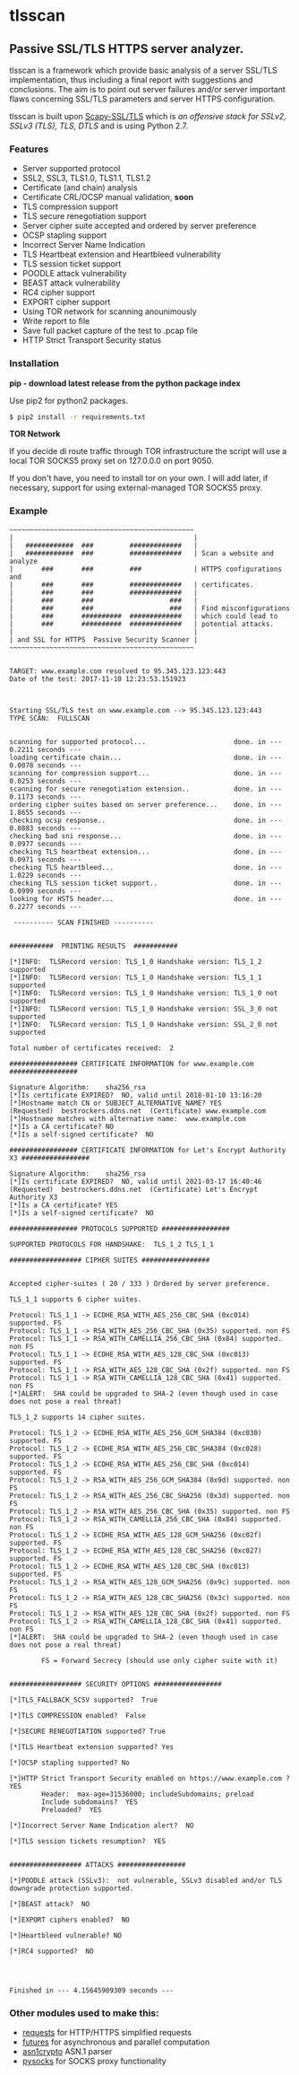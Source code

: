 # **tlsscan**

## Passive SSL/TLS HTTPS server analyzer. 

tlsscan is a framework which provide basic analysis of a server SSL/TLS implementation, thus including a final report with suggestions and conclusions. The aim is to point out server failures and/or server important flaws concerning SSL/TLS parameters and server HTTPS configuration.

tlsscan is built upon [Scapy-SSL/TLS](https://github.com/tintinweb/scapy-ssl_tls) which is <cite>an offensive stack for SSLv2, SSLv3 (TLS), TLS, DTLS </cite> and is using Python 2.7.

### **Features**
 * Server supported protocol
 * SSL2, SSL3, TLS1.0, TLS1.1, TLS1.2
 * Certificate (and chain) analysis
 * Certificate CRL/OCSP manual validation, **soon**
 * TLS compression support
 * TLS secure renegotiation support
 * Server cipher suite accepted and ordered by server preference
 * OCSP stapling support
 * Incorrect Server Name Indication
 * TLS Heartbeat extension and Heartbleed vulnerability
 * TLS session ticket support
 * POODLE attack vulnerability
 * BEAST attack vulnerability
 * RC4 cipher support
 * EXPORT cipher support
 * Using TOR network for scanning anounimously
 * Write report to file
 * Save full packet capture of the test to .pcap file
 * HTTP Strict Transport Security status


### **Installation**
**pip - download latest release from the python package index**

Use pip2 for python2 packages.
```bash
$ pip2 install -r requirements.txt
```

**TOR Network**

If you decide di route traffic through TOR infrastructure the script will use a local TOR SOCKS5 proxy set on 127.0.0.0 on port 9050.

If you don't have, you need to install tor on your own. I will add later, if necessary, support for using external-managed TOR SOCKS5 proxy.

### **Example**
```
~~~~~~~~~~~~~~~~~~~~~~~~~~~~~~~~~~~~~~~~~~~~~~
|                                             |
|   ############  ###         #############   |
|   ############  ###         #############   | Scan a website and analyze 
|       ###       ###         ###             | HTTPS configurations and 
|       ###       ###         #############   | certificates.
|       ###       ###         #############   |
|       ###       ###                   ###   |
|       ###       ###                   ###   | Find misconfigurations
|       ###       ##########  #############   | which could lead to 
|       ###       ##########  #############   | potential attacks.
|                                             |
| and SSL for HTTPS  Passive Security Scanner |
~~~~~~~~~~~~~~~~~~~~~~~~~~~~~~~~~~~~~~~~~~~~~~


TARGET: www.example.com resolved to 95.345.123.123:443
Date of the test: 2017-11-10 12:23:53.151923



Starting SSL/TLS test on www.example.com --> 95.345.123.123:443
TYPE SCAN:  FULLSCAN


scanning for supported protocol...                      done. in --- 0.2211 seconds ---
loading certificate chain...                            done. in --- 0.0078 seconds ---
scanning for compression support...                     done. in --- 0.0253 seconds ---
scanning for secure renegotiation extension..           done. in --- 0.1173 seconds ---
ordering cipher suites based on server preference...    done. in --- 1.8655 seconds ---
checking ocsp response..                                done. in --- 0.0883 seconds ---
checking bad sni response...                            done. in --- 0.0977 seconds ---
checking TLS heartbeat extension...                     done. in --- 0.0971 seconds ---
checking TLS heartbleed...                              done. in --- 1.0229 seconds ---
checking TLS session ticket support..                   done. in --- 0.0999 seconds ---
looking for HSTS header...                              done. in --- 0.2277 seconds ---

 ---------- SCAN FINISHED ----------


###########  PRINTING RESULTS  ###########

[*]INFO:  TLSRecord version: TLS_1_0 Handshake version: TLS_1_2 supported
[*]INFO:  TLSRecord version: TLS_1_0 Handshake version: TLS_1_1 supported
[*]INFO:  TLSRecord version: TLS_1_0 Handshake version: TLS_1_0 not supported
[*]INFO:  TLSRecord version: TLS_1_0 Handshake version: SSL_3_0 not supported
[*]INFO:  TLSRecord version: TLS_1_0 Handshake version: SSL_2_0 not supported

Total number of certificates received:  2

################# CERTIFICATE INFORMATION for www.example.com #################

Signature Algorithm:    sha256_rsa
[*]Is certificate EXPIRED?  NO, valid until 2018-01-10 13:16:20
[*]Hostname match CN or SUBJECT_ALTERNATIVE_NAME? YES
(Requested)  bestrockers.ddns.net  (Certificate) www.example.com
[*]Hostname matches with alternative name:  www.example.com
[*]Is a CA certificate? NO
[*]Is a self-signed certificate?  NO

################# CERTIFICATE INFORMATION for Let's Encrypt Authority X3 #################

Signature Algorithm:    sha256_rsa
[*]Is certificate EXPIRED?  NO, valid until 2021-03-17 16:40:46
(Requested)  bestrockers.ddns.net  (Certificate) Let's Encrypt Authority X3
[*]Is a CA certificate? YES
[*]Is a self-signed certificate?  NO

################# PROTOCOLS SUPPORTED #################

SUPPORTED PROTOCOLS FOR HANDSHAKE:  TLS_1_2 TLS_1_1 

################## CIPHER SUITES #################


Accepted cipher-suites ( 20 / 333 ) Ordered by server preference.

TLS_1_1 supports 6 cipher suites.

Protocol: TLS_1_1 -> ECDHE_RSA_WITH_AES_256_CBC_SHA (0xc014) supported. FS
Protocol: TLS_1_1 -> RSA_WITH_AES_256_CBC_SHA (0x35) supported. non FS
Protocol: TLS_1_1 -> RSA_WITH_CAMELLIA_256_CBC_SHA (0x84) supported. non FS
Protocol: TLS_1_1 -> ECDHE_RSA_WITH_AES_128_CBC_SHA (0xc013) supported. FS
Protocol: TLS_1_1 -> RSA_WITH_AES_128_CBC_SHA (0x2f) supported. non FS
Protocol: TLS_1_1 -> RSA_WITH_CAMELLIA_128_CBC_SHA (0x41) supported. non FS
[*]ALERT:  SHA could be upgraded to SHA-2 (even though used in case does not pose a real threat) 

TLS_1_2 supports 14 cipher suites.

Protocol: TLS_1_2 -> ECDHE_RSA_WITH_AES_256_GCM_SHA384 (0xc030) supported. FS
Protocol: TLS_1_2 -> ECDHE_RSA_WITH_AES_256_CBC_SHA384 (0xc028) supported. FS
Protocol: TLS_1_2 -> ECDHE_RSA_WITH_AES_256_CBC_SHA (0xc014) supported. FS
Protocol: TLS_1_2 -> RSA_WITH_AES_256_GCM_SHA384 (0x9d) supported. non FS
Protocol: TLS_1_2 -> RSA_WITH_AES_256_CBC_SHA256 (0x3d) supported. non FS
Protocol: TLS_1_2 -> RSA_WITH_AES_256_CBC_SHA (0x35) supported. non FS
Protocol: TLS_1_2 -> RSA_WITH_CAMELLIA_256_CBC_SHA (0x84) supported. non FS
Protocol: TLS_1_2 -> ECDHE_RSA_WITH_AES_128_GCM_SHA256 (0xc02f) supported. FS
Protocol: TLS_1_2 -> ECDHE_RSA_WITH_AES_128_CBC_SHA256 (0xc027) supported. FS
Protocol: TLS_1_2 -> ECDHE_RSA_WITH_AES_128_CBC_SHA (0xc013) supported. FS
Protocol: TLS_1_2 -> RSA_WITH_AES_128_GCM_SHA256 (0x9c) supported. non FS
Protocol: TLS_1_2 -> RSA_WITH_AES_128_CBC_SHA256 (0x3c) supported. non FS
Protocol: TLS_1_2 -> RSA_WITH_AES_128_CBC_SHA (0x2f) supported. non FS
Protocol: TLS_1_2 -> RSA_WITH_CAMELLIA_128_CBC_SHA (0x41) supported. non FS
[*]ALERT:  SHA could be upgraded to SHA-2 (even though used in case does not pose a real threat) 

        FS = Forward Secrecy (should use only cipher suite with it)


################## SECURITY OPTIONS #################

[*]TLS_FALLBACK_SCSV supported?  True

[*]TLS COMPRESSION enabled?  False

[*]SECURE RENEGOTIATION supported? True

[*]TLS Heartbeat extension supported? Yes

[*]OCSP stapling supported? No

[*]HTTP Strict Transport Security enabled on https://www.example.com ?  YES
        Header:  max-age=31536000; includeSubdomains; preload
        Include subdomains?  YES
        Preloaded?  YES

[*]Incorrect Server Name Indication alert?  NO

[*]TLS session tickets resumption?  YES


################## ATTACKS #################

[*]POODLE attack (SSLv3):  not vulnerable, SSLv3 disabled and/or TLS downgrade protection supported.

[*]BEAST attack?  NO

[*]EXPORT ciphers enabled?  NO

[*]Heartbleed vulnerable? NO

[*]RC4 supported?  NO




Finished in --- 4.15645909309 seconds ---
```

### Other modules used to make this:

 * [requests](https://pypi.python.org/pypi/requests) for HTTP/HTTPS simplified requests
 * [futures](https://pythonhosted.org/futures/) for asynchronous and parallel computation
 * [asn1crypto](https://pypi.python.org/pypi/asn1crypto/0.22.0) ASN.1 parser
 * [pysocks](https://pypi.python.org/pypi/PySocks) for SOCKS proxy functionality
